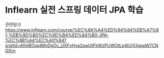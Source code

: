 # Inflearn 실전 스프링 데이터 JPA 학습

관련링크
https://www.inflearn.com/course/%EC%8A%A4%ED%94%84%EB%A7%81-%EB%8D%B0%EC%9D%B4%ED%84%B0-JPA-%EC%8B%A4%EC%A0%84?srsltid=AfmBOoptMnDgOc_UXFvHya2awUtFkWzPUWOtLp4lUi1i3gxpW7CNGXrn